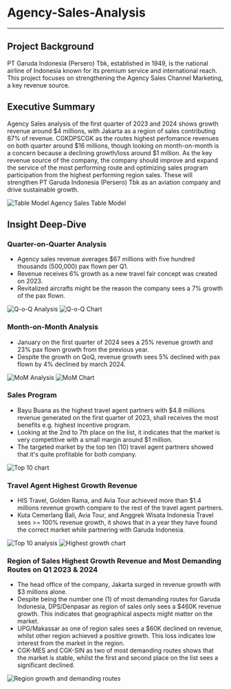 # Agency-Sales-Analysis

***

## Project Background

PT Garuda Indonesia (Persero) Tbk, established in 1949, is the national airline of Indonesia known for its premium service and international reach. This project focuses on strengthening the Agency Sales Channel Marketing, a key revenue source.

## Executive Summary

Agency Sales analysis of the first quarter of 2023 and 2024 shows growth revenue around $4 millions, with Jakarta as a region of sales contributing 87% of revenue. CGKDPSCGK as the routes highest perfomance revenues on both quarter around $16 millions, though looking on month-on-month is a concern because a declining growth/loss around $1 million. As the key revenue source of the company, the company should improve and expand the service of the most performing route and optimizing sales program participation from the highest performing region sales. These will strengthen PT Garuda Indonesia (Persero) Tbk as an aviation company and drive sustainable growth.

![Table Model](https://github.com/user-attachments/assets/9c76096d-40fd-4866-8c32-fba87a28abcf)
Agency Sales Table Model

## Insight Deep-Dive

### Quarter-on-Quarter Analysis

- Agency sales revenue averages $67 millions with five hundred thousands (500,000) pax flown per Q1.
- Revenue receives 6% growth as a new travel fair concept was created on 2023.
- Revitalized aircrafts might be the reason the company sees a 7% growth of the pax flown.

![Q-o-Q Analysis](https://github.com/user-attachments/assets/59a62ab6-bc80-45dc-93fb-cc3cd6272b17)
![Q-o-Q Chart](https://github.com/user-attachments/assets/209354c6-b8b5-4778-8ef8-63d835667c08)

### Month-on-Month Analysis

- January on the first quarter of 2024 sees a 25% revenue growth and 23% pax flown growth from the previous year.
- Despite the growth on QoQ, revenue growth sees 5% declined with pax flown by 4% declined by march 2024.

![MoM Analysis](https://github.com/user-attachments/assets/14ba05e9-5984-4b85-9757-d53a1a509f79)
![MoM Chart](https://github.com/user-attachments/assets/f2b8436b-be6e-4c80-b4c5-928a9d91110d)

### Sales Program

- Bayu Buana as the highest travel agent partners with $4.8 millions revenue generated on the first quarter of 2023, shall receives the most benefits e.g. highest incentive program.
- Looking at the 2nd to 7th place on the list, it indicates that the market is very competitive with a small margin around $1 million.
- The targeted market by the top ten (10) travel agent partners showed that it's quite profitable for both company.

![Top 10 chart](https://github.com/user-attachments/assets/1d3f9ee7-4f5c-435e-b17b-60ae5a07e7c3)

### Travel Agent Highest Growth Revenue

- HIS Travel, Golden Rama, and Avia Tour achieved more than $1.4 millions revenue growth compare to the rest of the travel agent partners.
- Kuta Cemerlang Bali, Avia Tour, and Anggrek Wisata Indonesia Travel sees >= 100% revenue growth, it shows that in a year they have found the correct market while partnering with Garuda Indonesia.

![Top 10 analysis](https://github.com/user-attachments/assets/c733a3be-ed63-40c5-9792-0ba059820444)
![Highest growth chart](https://github.com/user-attachments/assets/ad812389-f449-4624-a4b5-51137ace0cf3)

### Region of Sales Highest Growth Revenue and Most Demanding Routes on Q1 2023 & 2024

- The head office of the company, Jakarta surged in revenue growth with $3 millions alone.
- Despite being the number one (1) of most demanding routes for Garuda Indonesia, DPS/Denpasar as region of sales only sees a $460K revenue growth. This indicates that geographical aspects might matter on the market.
- UPG/Makassar as one of region sales sees a $60K declined on revenue, whilst other region achieved a positive growth. This loss indicates low interest from the market in the region.
- CGK-MES and CGK-SIN as two of most demanding routes shows that the market is stable, whilst the first and second place on the list sees a significant declined.

![Region growth and demanding routes](https://github.com/user-attachments/assets/a39423bc-9173-46bc-b13f-68133ab224ef)

